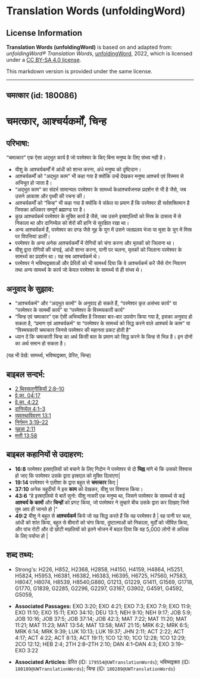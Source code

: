 # Translation Words (unfoldingWord)

## License Information

**Translation Words (unfoldingWord)** is based on and adapted from: _unfoldingWord® Translation Words_, [unfoldingWord](https://unfoldingword.org/utw), 2022, which is licensed under a [CC BY-SA 4.0 license](https://creativecommons.org/licenses/by-sa/4.0/legalcode.en).

This markdown version is provided under the same license.



--------------------------------

## चमत्कार (id: 180086)

चमत्कार, आश्चर्यकर्मों, चिन्ह
=============================

परिभाषा:
--------

“चमत्कार” एक ऐसा अद्भुत कार्य है जो परमेश्वर के किए बिना मनुष्य के लिए संभव नही है।

* यीशु के आश्चर्यकर्मों में आंधी को शान्त करना, अंधे मनुष्य को दृष्टिदान।
* आश्चर्यकर्मों को "अद्भुत काम" भी कहा गया है क्योंकि उन्हें देखकर मनुष्य आश्चर्य एवं विस्मय से अभिभूत हो जाता है।
* “अद्भुत काम” का संदर्भ सामान्यतः परमेश्वर के सामर्थ्य केआश्चर्यजनक प्रदर्शन से भी है जैसे, जब उसने आकाश और पृथ्वी की रचना की।
* आश्चर्यकर्मों को “चिन्ह” भी कहा गया है क्योंकि वे संकेत या प्रमाण हैं कि परमेश्वर ही सर्वशक्तिमान है जिसका अधिकार सम्पूर्ण ब्रह्माण्ड पर है।
* कुछ आश्चर्यकर्म परमेश्वर के मुक्ति कार्य है जैसे, जब उसने इस्राएलियों को मिस्र के दासत्व में से निकाला था और दानिय्येल को शेरों की हानि से सुरक्षित रखा था।
* अन्य आश्चर्यकर्म हैं, परमेश्वर का दण्ड जैसे नूह के युग में उसने जलप्रलय भेजा या मूसा के युग में मिस्र पर विपत्तियां डालीं।
* परमेश्वर के अन्य अनेक आश्चर्यकर्मों में रोगियों को चंगा करना और मृतकों को जिलाना था।
* यीशु द्वारा रोगियों की चंगाई, आंधी शान्त करना, पानी पर चलना, मृतकों को जिलाना परमेश्वर के सामर्थ्य का प्रदर्शन था। यह सब आश्चर्यकर्म थे।
* परमेश्वर ने भविष्यद्वक्ताओं और प्रेरितों को भी सामर्थ्य दिया कि वे आश्चर्यकर्म करें जैसे रोग निवारण तथा अन्य सामर्थ्य के कार्य जो केवल परमेश्वर के सामर्थ्य से ही संभव थे।

अनुवाद के सुझाव:
----------------

* “आश्चर्यकर्म” और “अद्भुत कामों” के अनुवाद हो सकते हैं, “परमेश्वर कृत असंभव कार्य” या “परमेश्वर के सामर्थी कार्य” या “परमेश्वर के विस्मयकारी कार्य”
* “चिन्ह एवं चमत्कार” एक ऐसी अभिव्यक्ति है जिसका बार\-बार उपयोग किया गया है, इसका अनुवाद हो सकता है, “प्रमाण एवं आश्चर्यकर्म” या “परमेश्वर के सामर्थ्य को सिद्ध करने वाले आश्चर्य के काम” या “विस्मयकारी चमत्कार जिनसे परमेश्वर की महानता प्रकट होती है”
* ध्यान दें कि चमत्कारी चिन्ह का अर्थ किसी बात के प्रमाण को सिद्ध करने के चिन्ह से भिन्न है। इन दोनों का अर्थ समान हो सकता है।

(यह भी देखें: सामर्थ्य, भविष्यद्वक्ता, प्रेरित, चिन्ह)

बाइबल सन्दर्भ:
--------------

* [2 थिस्सलुनीकियों 2:8–10](https://ref.ly/2Thess0:0)
* [प्रे.का. 04:17](https://ref.ly/Acts4:17)
* [प्रे.का. 4:22](https://ref.ly/Acts4:22)
* [दानिय्येल 4:1–3](https://ref.ly/Dan4:1-Dan4:3)
* [व्यवस्थाविवरण 13:1](https://ref.ly/Deut13:1)
* [निर्गमन 3:19–22](https://ref.ly/Exod3:19-Exod3:22)
* [यूहन्ना 2:11](https://ref.ly/John2:11)
* [मत्ती 13:58](https://ref.ly/Matt13:58)

बाइबल कहानियों से उदाहरण:
-------------------------

* **16:8** परमेश्वर इस्राएलियों को बचाने के लिए गिदोन ने परमेश्वर से दो **चिह्न** मांगे थे कि उसको विश्वास हो जाए कि परमेश्वर उसके द्वारा इस्राएल को मुक्ति दिलाएगा\|
* **19:14** परमेश्वर ने एलीशा के द्वारा बहुत से **चमत्कार** किए \|
* **37:10** अनेक यहूदीयों ने इस **काम** को देखकर, यीशु पर विश्वास किया।
* **43:6** “हे इस्राएलियो ये बातें सुनो: यीशु नासरी एक मनुष्य था, जिसने परमेश्वर के सामर्थ्य से कई **आश्चर्य के कामों** और **चिन्हों** को प्रगट किया, जो परमेश्वर ने तुम्हारे बीच उसके द्वारा कर दिखाए जिसे तुम आप ही जानते हो \|”
* **49:2** यीशु ने बहुत से **आश्चर्यकर्म** किये जो यह सिद्ध करते हैं कि वह परमेश्वर है \| वह पानी पर चला, आंधी को शांत किया, बहुत से बीमारों को चंगा किया, दुष्टात्माओं को निकाला, मुर्दों को जीवित किया, और पांच रोटी और दो छोटी मछलियों को इतने भोजन में बदल दिया कि वह 5,000 लोगों से अधिक के लिए पर्याप्त हो \|

शब्द तथ्य:
----------

* Strong's: H226, H852, H2368, H2858, H4150, H4159, H4864, H5251, H5824, H5953, H6381, H6382, H6383, H6395, H6725, H7560, H7583, H8047, H8074, H8539, H8540,G880, G1213, G1229, G1411, G1569, G1718, G1770, G1839, G2285, G2296, G2297, G3167, G3902, G4591, G4592, G5059,

* **Associated Passages:** EXO 3:20; EXO 4:21; EXO 7:3; EXO 7:9; EXO 11:9; EXO 11:10; EXO 15:11; EXO 34:10; DEU 13:1; NEH 9:10; NEH 9:17; JOB 5:9; JOB 10:16; JOB 37:5; JOB 37:14; JOB 42:3; MAT 7:22; MAT 11:20; MAT 11:21; MAT 11:23; MAT 13:54; MAT 13:58; MAT 21:15; MRK 6:2; MRK 6:5; MRK 6:14; MRK 9:39; LUK 10:13; LUK 19:37; JHN 2:11; ACT 2:22; ACT 4:17; ACT 4:22; ACT 8:13; ACT 19:11; 1CO 12:10; 1CO 12:28; 1CO 12:29; 2CO 12:12; HEB 2:4; 2TH 2:8–2TH 2:10; DAN 4:1–DAN 4:3; EXO 3:19–EXO 3:22
* **Associated Articles:** प्रेरित (ID: `179554@UWTranslationWords`); भविष्यद्वक्ता (ID: `180189@UWTranslationWords`); चिन्ह (ID: `180289@UWTranslationWords`)

